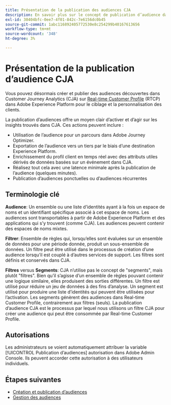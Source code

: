 ```yaml
---
title: Présentation de la publication des audiences CJA
description: En savoir plus sur le concept de publication d’audience dans Customer Journey Analytics
exl-id: 30404bfc-0ee7-4f01-842c-7e6156dc0b45
source-git-commit: 1abc116892405772530e8c254299b40167613656
workflow-type: tm+mt
source-wordcount: '348'
ht-degree: 3%

---
```


# Présentation de la publication d’audience CJA

Vous pouvez désormais créer et publier des audiences découvertes dans Customer Journey Analytics (CJA) sur [Real-time Customer Profile](https://experienceleague.adobe.com/docs/experience-platform/profile/home.html?lang=fr) (RTCP) dans Adobe Experience Platform pour le ciblage et la personnalisation des clients.

La publication d’audiences offre un moyen clair d’activer et d’agir sur les insights trouvés dans CJA. Ces actions peuvent inclure :

* Utilisation de l’audience pour un parcours dans Adobe Journey Optimizer.
* Exportation de l’audience vers un tiers par le biais d’une destination Experience Platform.
* Enrichissement du profil client en temps réel avec des attributs utiles dérivés de données basées sur un événement dans CJA.
* Réalisez tout cela avec une latence minimale après la publication de l’audience (quelques minutes).
* Publication d’audiences ponctuelles ou d’audiences récurrentes

## Terminologie clé

**Audience**: Un ensemble ou une liste d’identités ayant à la fois un espace de noms et un identifiant spécifique associé à cet espace de noms. Les audiences sont transportables à partir de Adobe Experience Platform et des applications qui s’y trouvent (comme CJA). Les audiences peuvent contenir des espaces de noms mixtes.

**Filtrer**: Ensemble de règles qui, lorsqu’elles sont évaluées sur un ensemble de données pour une période donnée, produit un sous-ensemble de données. Un filtre peut être utilisé dans le processus de création d’une audience lorsqu’il est couplé à d’autres services de support. Les filtres sont définis et conservés dans CJA.

**Filtres** versus **Segments**: CJA n’utilise pas le concept de &quot;segments&quot;, mais plutôt &quot;filtres&quot;. Bien qu’il s’agisse d’un ensemble de règles pouvant contenir une logique similaire, elles produisent des sorties différentes. Un filtre est utilisé pour réduire un jeu de données à des fins d’analyse. Un segment est utilisé pour produire une liste d’identités qui peuvent être utilisées pour l’activation. Les segments génèrent des audiences dans Real-time Customer Profile, contrairement aux filtres (seuls). La publication d’audience CJA est le processus par lequel nous utilisons un filtre CJA pour créer une audience qui peut être consommée par Real-time Customer Profile.

## Autorisations

Les administrateurs se voient automatiquement attribuer la variable [!UICONTROL Publication d’audiences] autorisation dans Adobe Admin Console. Ils peuvent accorder cette autorisation à des utilisateurs individuels.

## Étapes suivantes

* [Création et publication d’audiences](/help/components/audiences/publish.md)
* [Gestion des audiences](/help/components/audiences/manage.md)
